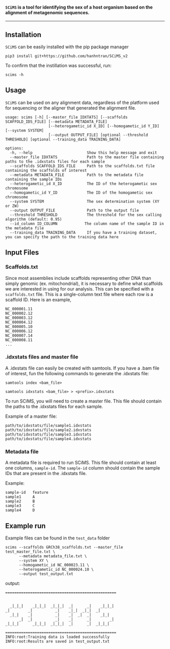 #### `SCiMS` is a tool for identifying the sex of a host organism based on the alignment of metagenomic sequences. 

----
## Installation 

`SCiMS` can be easily installed with the pip package manager

```
pip3 install git+https://github.com/hanhntran/SCiMS_v2
```
 
To confirm that the instillation was successful, run:
```
scims -h
```

## Usage
`SCiMS` can be used on any alignment data, regardless of the platform used for sequencing or the aligner that generated the alignment file. 

```
usage: scims [-h] [--master_file IDXTATS] [--scaffolds SCAFFOLD_IDS_FILE] [--metadata METADATA_FILE]
                   [--heterogametic_id X_ID] [--homogametic_id Y_ID] [--system SYSTEM] 
                   [--output OUTPUT_FILE] [optional --threshold THRESHOLD] [optional --training_data TRAINING_DATA]

options:
  -h, --help                        Show this help message and exit
  --master_file IDXTATS             Path to the master file containing paths to the .idxstats files for each sample
  --scaffolds SCAFFOLD_IDS_FILE     Path to the scaffolds.txt file containing the scaffolds of interest
  --metadata METADATA_FILE          Path to the metadata file containing the sample IDs 
  --heterogametic_id X_ID           The ID of the heterogametic sex chromosome
  --homogametic_id Y_ID             The ID of the homogametic sex chromosome
  --system SYSTEM                   The sex determination system (XY or ZW)
  --output OUTPUT_FILE              Path to the output file
  --threshold THRESHOLD             The threshold for the sex calling algorithm (default: 0.95)
  --id_column ID_COLUMN            The column name of the sample ID in the metadata file
  --training_data TRAINING_DATA     If you have a training dataset, you can specify the path to the training data here
```


## Input Files
### Scaffolds.txt
Since most assemblies include scaffolds representing other DNA than simply genomic (ex. mitochondrial), it is necessary to define what scaffolds we are interested in using for our analysis. This can be specified with a ```scaffolds.txt``` file. This is a single-column text file where each row is a scaffold ID. Here is an example, 
```
NC_000001.11
NC_000002.12
NC_000003.12
NC_000004.12
NC_000005.10
NC_000006.12
NC_000007.14
NC_000008.11
...
``` 

### .idxstats files and master file
A .idxstats file can easily be created with samtools. If you have a .bam file of interest, fun the following commands to generate the .idxstats file:

```shell
samtools index <bam_file>
```

```shell
samtools idxstats <bam_file> > <prefix>.idxstats
```
To run SCiMS, you will need to create a master file. This file should contain the paths to the .idxstats files for each sample. 

Example of a master file:
```
path/to/idxstats/file/sample1.idxstats
path/to/idxstats/file/sample2.idxstats
path/to/idxstats/file/sample3.idxstats
path/to/idxstats/file/sample4.idxstats
```

### Metadata file
A metadata file is required to run SCiMS. This file should contain at least one columns, `sample-id`. The `sample-id` column should contain the sample IDs that are present in the .idxstats file. 

Example:
```
sample-id	feature
sample1		A
sample2		B
sample3		C
sample4		D

```

## Example run
Example files can be found in the ```test_data``` folder

```
scims --scaffolds GRCh38_scaffolds.txt --master_file test_master_file.txt \
      --metadata metadata_file.txt \
      --system XY \
      --homogametic_id NC_000023.11 \
      --heterogametic_id NC_000024.10 \
      --output test_output.txt
```

output:
```
=================================================

                                                  
  _|_|_|    _|_|_|  _|_|_|  _|      _|    _|_|_|  
_|        _|          _|    _|_|  _|_|  _|        
  _|_|    _|          _|    _|  _|  _|    _|_|    
      _|  _|          _|    _|      _|        _|  
_|_|_|      _|_|_|  _|_|_|  _|      _|  _|_|_|    

=================================================
INFO:root:Training data is loaded successfully
INFO:root:Results are saved in test_output.txt
```


